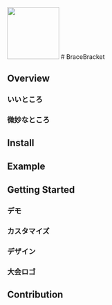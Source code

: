<img src="https://wolphtype.com/img/materials/bracebracket.png" style="width:120px;height:auto;">
# BraceBracket

## Overview

### いいところ

### 微妙なところ

## Install

## Example

## Getting Started

### デモ

### カスタマイズ

### デザイン

### 大会ロゴ

## Contribution